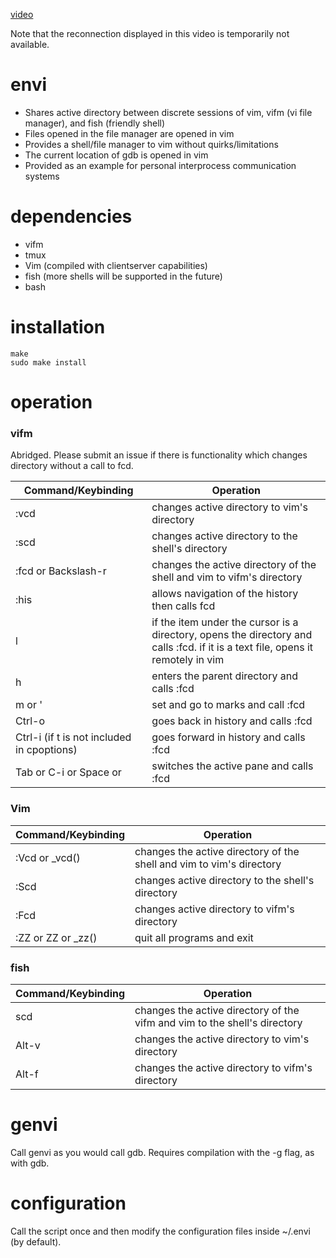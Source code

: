 [video](https://github.com/rbong/envi/raw/master/video/ipc.mkv)

Note that the reconnection displayed in this video is temporarily not
available.

envi
====

* Shares active directory between discrete sessions of vim, vifm (vi file manager), and fish (friendly shell)
* Files opened in the file manager are opened in vim
* Provides a shell/file manager to vim without quirks/limitations
* The current location of gdb is opened in vim
* Provided as an example for personal interprocess communication systems

dependencies
====

* vifm
* tmux
* Vim (compiled with clientserver capabilities)
* fish (more shells will be supported in the future)
* bash

installation
====

```
make
sudo make install
```

operation
====

### vifm

Abridged. Please submit an issue if there is functionality which changes
directory without a call to fcd.

Command/Keybinding | Operation
-------------------|----------
:vcd | changes active directory to vim's directory
:scd | changes active directory to the shell's directory
:fcd or Backslash-r | changes the active directory of the shell and vim to vifm's directory
:his | allows navigation of the history then calls fcd
l | if the item under the cursor is a directory, opens the directory and calls :fcd. if it is a text file, opens it remotely in vim
h | enters the parent directory and calls :fcd
m or ' | set and go to marks and call :fcd
Ctrl-o | goes back in history and calls :fcd
Ctrl-i (if t is not included in cpoptions) | goes forward in history and calls :fcd
Tab or C-i or Space or <c-w><c-w> | switches the active pane and calls :fcd

### Vim

Command/Keybinding | Operation
-------------------|----------
:Vcd or _vcd() | changes the active directory of the shell and vim to vim's directory
:Scd | changes active directory to the shell's directory
:Fcd | changes active directory to vifm's directory
:ZZ or ZZ or _zz() | quit all programs and exit

### fish

Command/Keybinding | Operation
-------------------|----------
scd | changes the active directory of the vifm and vim to the shell's directory
Alt-v | changes the active directory to vim's directory
Alt-f | changes the active directory to vifm's directory

genvi
====

Call genvi as you would call gdb. Requires compilation with the -g flag, as
with gdb.

configuration
====

Call the script once and then modify the configuration files inside ~/.envi (by
default).
